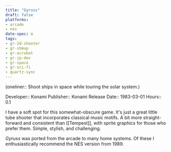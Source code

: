 ```yaml
---
title: "Gyruss"
draft: false
platforms:
- arcade
- nes
date-spec: m
tags:
- gr-2d-shooter 
- gr-shmup
- gr-acrobat
- gr-jp-dev
- gr-space
- gr-sci-fi
- quartz-sync
---
```


(oneliner:: Shoot ships in space while touring the solar system.)

Developer:: Konami
Publisher:: Konami
Release Date:: 1983-03-01
Hours:: 0.1

I have a soft spot for this somewhat-obscure game. It's just a great little tube shooter that incorporates classical music motifs. A bit more straight-forward and consistent than [[Tempest]], with sprite graphics for those who prefer them. Simple, stylish, and challenging.

*Gyruss* was ported from the arcade to many home systems. Of these I enthusiastically recommend the NES version from 1989.